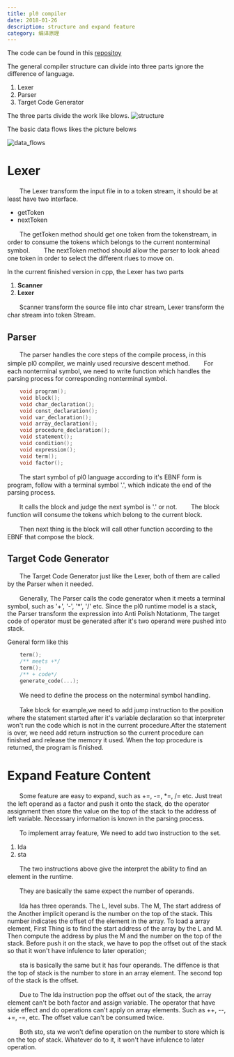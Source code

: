 ```yaml
---
title: pl0 compiler
date: 2018-01-26
description: structure and expand feature
category: 编译原理
---
```


The code can be found in this [repositoy](https://github.com/jzwdsb/pl0_compiler)

The general compiler structure can divide into three parts ignore the difference of language.

1. Lexer
2. Parser
3. Target Code Generator

The three parts divide the work like blows.
![structure](/downloads/basic-data-structure.png)

The basic data flows likes the picture belows

![data_flows](/downloads/basic-data-flow.png)

# Lexer

　　The Lexer transform the input file in to a token stream, it should be at least have
two interface.

- getToken
- nextToken

　　The getToken method should get one token from the tokenstream, in order to consume the tokens
which belongs to the current nonterminal symbol.
　　The nextToken method should allow the parser to look ahead one token in order to select the
different rlues to move on.

In the current finished version in cpp, the Lexer has two parts

1. **Scanner**
2. **Lexer**

　　Scanner transform the source file into char stream, Lexer transform the char stream into token
Stream.

## Parser

　　The parser handles the core steps of the compile process, in this simple pl0 compiler,
we mainly used recursive descent method.
　　For each nonterminal symbol, we need to write function which handles
the parsing process for corresponding nonterminal symbol.

```c++
    void program();
    void block();
    void char_declaration();
    void const_declaration();
    void var_declaration();
    void array_declaration();
    void procedure_declaration();
    void statement();
    void condition();
    void expression();
    void term();
    void factor();
```

　　The start symbol of pl0 language according to it's EBNF form is program, follow with
a terminal symbol '.', which indicate the end of the parsing process.

　　It calls the block and judge the next symbol is '.' or not.
　　The block function will consume the tokens which belong to the current block.

　　Then next thing is the block will call other function according to the EBNF
that compose the block.

## Target Code Generator

　　The Target Code Generator just like the Lexer, both of them are called by the
Parser when it needed.

　　Generally, The Parser calls the code generator when it meets a terminal symbol, such
as '+', '-', '*', '/' etc. Since the pl0 runtime model is a stack, the Parser transform
the expression into Anti Polish Notationm, The target code of operator must be generated
after it's two operand were pushed into stack.

General form like this

```c++
    term();
    /** meets +*/
    term();
    /** + code*/
    generate_code(...);
```

　　We need to define the process on the noterminal symbol handling.

　　Take block for example,we need to add jump instruction to the position where
the statement started after it's variable declaration so that interpreter won't
run the code which is not in the current procedure.After the statement is over,
we need add return instruction so the current procedure can finished and release
the memory it used. When the top procedure is returned, the program is finished.

# Expand Feature Content

　　Some feature are easy to expand, such as +=, -=, *=, /= etc. Just treat the left
operand as a factor and push it onto the stack, do the operator assignment then store
the value on the top of the stack to the address of left variable. Necessary information
is known in the parsing process.

　　To implement array feature, We need to add two instruction to the set.

1. lda
2. sta

　　The two instructions above give the interpret the ability to find an element in
the runtime.

　　They are basically the same expect the number of operands.

　　lda has three operands. The L, level subs. The M, The start address of the 
Another implicit operand is the number on the top of the stack. This number indicates
the offset of the element in the array. To load a array element, First Thing is to find
the start address of the array by the L and M. Then compute the address by plus the M and
the number on the top of the stack. Before push it on the stack, we have to pop the offset
out of the stack so that it won't have infulence to later operation;

　　sta is basically the same but it has four operands. The diffence is that the top of stack
is the number to store in an array element. The second top of the stack is the offset.

　　Due to The lda instruction pop the offset out of the stack, the array element can't be both
factor and assign variable. The operator that have side effect and do operations can't apply on
array elements. Such as ++, -\-, +=, -=, etc. The offset value can't be consumed twice.

　　Both sto, sta we won't define operation on the number to store which is on the top of stack.
Whatever do to it, it won't have infulence to later operation.